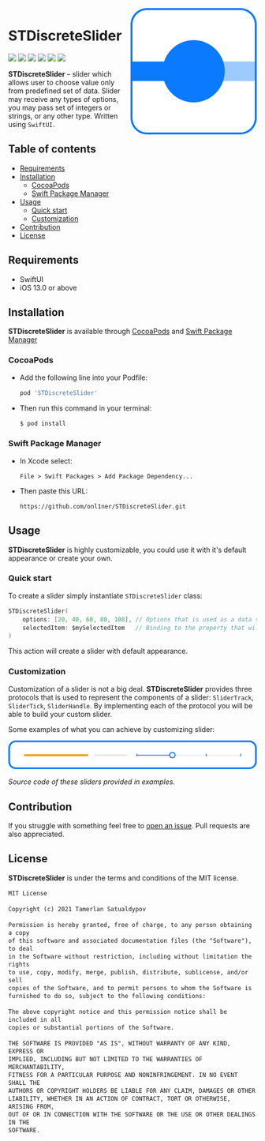 <img align="right" src="https://github.com/onl1ner/onl1ner/blob/master/Resources/STDiscreteSlider/logo.png?raw=true" width="256"/>

# STDiscreteSlider

![](https://img.shields.io/badge/platform-iOS-lightgrey)
![](https://img.shields.io/badge/iOS-13.0%2B-blue)
![](https://cocoapod-badges.herokuapp.com/v/STDiscreteSlider/badge.png)
![](https://cocoapod-badges.herokuapp.com/l/STDiscreteSlider/badge.(png|svg))
![](https://img.shields.io/badge/Swift-5-orange?logo=Swift&logoColor=white)
![](https://img.shields.io/github/last-commit/onl1ner/STDiscreteSlider)

**STDiscreteSlider** – slider which allows user to choose value only from predefined set of data. Slider may receive any types of options, you may pass set of integers or strings, or any other type. Written using `SwiftUI`.

## Table of contents

* [Requirements](#requirements)
* [Installation](#installation)
    * [CocoaPods](#cocoapods)
    * [Swift Package Manager](#swift-package-manager)
* [Usage](#usage)
    * [Quick start](#quick-start)
    * [Customization](#customization)
* [Contribution](#contribution)
* [License](#license)

## Requirements

- SwiftUI
- iOS 13.0 or above

## Installation

**STDiscreteSlider** is available through [CocoaPods](https://cocoapods.org) and [Swift Package Manager](https://github.com/apple/swift-package-manager)

### CocoaPods
- Add the following line into your Podfile:

  ```ruby
  pod 'STDiscreteSlider'
  ```

- Then run this command in your terminal:

  ```bash
  $ pod install
  ```
  
### Swift Package Manager
- In Xcode select: 

  ```
  File > Swift Packages > Add Package Dependency...
  ```
  
- Then paste this URL: 

  ```
  https://github.com/onl1ner/STDiscreteSlider.git
  ```

## Usage

**STDiscreteSlider** is highly customizable, you could use it with it's default appearance or create your own.

### Quick start

To create a slider simply instantiate `STDiscreteSlider` class:

```swift
STDiscreteSlider(
    options: [20, 40, 60, 80, 100], // Options that is used as a data source for the slider.
    selectedItem: $mySelectedItem   // Binding to the property that will store the selected item.
)
```

This action will create a slider with default appearance.

### Customization

Customization of a slider is not a big deal. **STDiscreteSlider** provides three protocols that is used to represent the components of a slider: `SliderTrack`, `SliderTick`, `SliderHandle`. By implementing each of the protocol you will be able to build your custom slider.

Some examples of what you can achieve by customizing slider: 

![](https://github.com/onl1ner/onl1ner/blob/master/Resources/STDiscreteSlider/Examples.png?raw=true)

*Source code of these sliders provided in examples.*

## Contribution

If you struggle with something feel free to [open an issue](https://github.com/onl1ner/STDiscreteSlider/issues/new). Pull requests are also appreciated.

## License

**STDiscreteSlider** is under the terms and conditions of the MIT license.

```
MIT License

Copyright (c) 2021 Tamerlan Satualdypov

Permission is hereby granted, free of charge, to any person obtaining a copy
of this software and associated documentation files (the "Software"), to deal
in the Software without restriction, including without limitation the rights
to use, copy, modify, merge, publish, distribute, sublicense, and/or sell
copies of the Software, and to permit persons to whom the Software is
furnished to do so, subject to the following conditions:

The above copyright notice and this permission notice shall be included in all
copies or substantial portions of the Software.

THE SOFTWARE IS PROVIDED "AS IS", WITHOUT WARRANTY OF ANY KIND, EXPRESS OR
IMPLIED, INCLUDING BUT NOT LIMITED TO THE WARRANTIES OF MERCHANTABILITY,
FITNESS FOR A PARTICULAR PURPOSE AND NONINFRINGEMENT. IN NO EVENT SHALL THE
AUTHORS OR COPYRIGHT HOLDERS BE LIABLE FOR ANY CLAIM, DAMAGES OR OTHER
LIABILITY, WHETHER IN AN ACTION OF CONTRACT, TORT OR OTHERWISE, ARISING FROM,
OUT OF OR IN CONNECTION WITH THE SOFTWARE OR THE USE OR OTHER DEALINGS IN THE
SOFTWARE.
```
